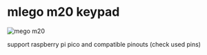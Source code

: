 # mlego m20 keypad

![mego m20](https://mlego.elena.space/pics/m20/m20_v1.jpg)

support raspberry pi pico and compatible pinouts (check used pins)
